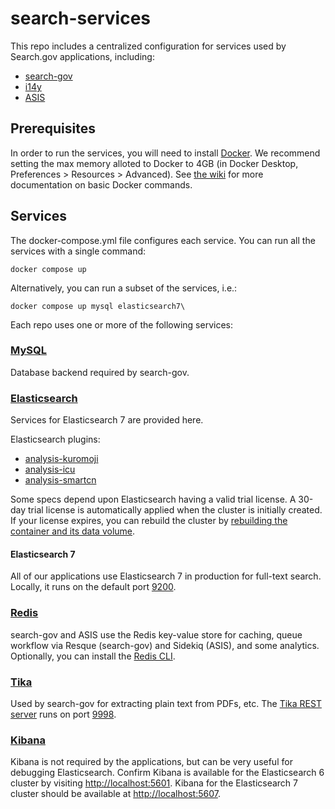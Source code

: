 # search-services
This repo includes a centralized configuration for services used by Search.gov applications, including:

- [search-gov](https://github.com/GSA/search-gov)
- [i14y](https://github.com/GSA/i14y)
- [ASIS](https://github.com/GSA/asis)

## Prerequisites
In order to run the services, you will need to install [Docker](https://www.docker.com/get-started).  We recommend setting the max memory alloted to Docker to 4GB (in Docker Desktop, Preferences > Resources > Advanced). See [the wiki](https://github.com/GSA/search-services/wiki/Docker-Command-Reference) for more documentation on basic Docker commands.

## Services
The docker-compose.yml file configures each service. You can run all the services with a single command:
```
docker compose up
```
Alternatively, you can run a subset of the services, i.e.:
```
docker compose up mysql elasticsearch7\
```

Each repo uses one or more of the following services:

### [MySQL](https://dev.mysql.com/doc/refman/5.7/en/)
Database backend required by search-gov.

### [Elasticsearch](https://www.elastic.co/elasticsearch/)
Services for Elasticsearch 7 are provided here.

Elasticsearch plugins:
* [analysis-kuromoji](https://www.elastic.co/guide/en/elasticsearch/plugins/current/analysis-kuromoji.html)
* [analysis-icu](https://www.elastic.co/guide/en/elasticsearch/plugins/master/analysis-icu-analyzer.html)
* [analysis-smartcn](https://www.elastic.co/guide/en/elasticsearch/plugins/current/analysis-smartcn.html)

Some specs depend upon Elasticsearch having a valid trial license. A 30-day trial license is automatically applied when the cluster is initially created. If your license expires, you can rebuild the cluster by [rebuilding the container and its data volume](https://github.com/GSA/search-gov/wiki/Docker-Command-Reference/_edit#recreate-an-elasticsearch-cluster-useful-for-restarting-a-trial-license). 

#### Elasticsearch 7
All of our applications use Elasticsearch 7 in production for full-text search. Locally, it runs on the default port [9200](http://localhost:9200/).

### [Redis](https://redis.io/)
search-gov and ASIS use the Redis key-value store for caching, queue workflow via Resque (search-gov) and Sidekiq (ASIS), and some analytics. Optionally, you can install the [Redis CLI](https://redis.io/docs/manual/cli/).

### [Tika](https://tika.apache.org/)
Used by search-gov for extracting plain text from PDFs, etc. The [Tika REST server](https://cwiki.apache.org/confluence/display/TIKA/TikaServer) runs on port [9998](http://localhost:9998).

### [Kibana](https://www.elastic.co/kibana)
Kibana is not required by the applications, but can be very useful for debugging Elasticsearch. Confirm Kibana is available for the Elasticsearch 6 cluster by visiting <http://localhost:5601>. Kibana for the Elasticsearch 7 cluster should be available at <http://localhost:5607>.
